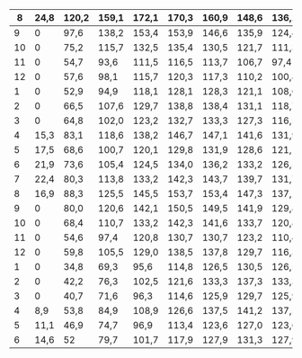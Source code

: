 |   8 | 24,8   | 120,2   | 159,1   | 172,1   | 170,3   | 160,9   | 148,6   | 136,1   | 124,8   | 108,1   | 85,1   | 54,7   | 9,6   |
|-----|--------|---------|---------|---------|---------|---------|---------|---------|---------|---------|--------|--------|-------|
|   9 | 0      | 97,6    | 138,2   | 153,4   | 153,9   | 146,6   | 135,9   | 124,4   | 113,2   | 96,4    | 73,5   | 43,6   | 0     |
|  10 | 0      | 75,2    | 115,7   | 132,5   | 135,4   | 130,5   | 121,7   | 111,3   | 100,5   | 84,3    | 62,2   | 33,7   | 0     |
|  11 | 0      | 54,7    | 93,6    | 111,5   | 116,5   | 113,7   | 106,7   | 97,4    | 87,1    | 71,8    | 51,1   | 24,9   | 0     |
|  12 | 0      | 57,6    | 98,1    | 115,7   | 120,3   | 117,3   | 110,2   | 100,8   | 90,3    | 75,0    | 54,1   | 26,6   | 0     |
|   1 | 0      | 52,9    | 94,9    | 118,1   | 128,1   | 128,3   | 121,1   | 108,6   | 92,2    | 72,7    | 50,2   | 24,1   | 0     |
|   2 | 0      | 66,5    | 107,6   | 129,7   | 138,8   | 138,4   | 131,1   | 118,7   | 102,5   | 83,2    | 60,9   | 33,0   | 0     |
|   3 | 0      | 64,8    | 102,0   | 123,2   | 132,7   | 133,3   | 127,3   | 116,5   | 102,0   | 84,9    | 63,1   | 35,7   | 0     |
|   4 | 15,3   | 83,1    | 118,6   | 138,2   | 146,7   | 147,1   | 141,6   | 131,9   | 119,7   | 103,4   | 80,9   | 51,6   | 8,6   |
|   5 | 17,5   | 68,6    | 100,7   | 120,1   | 129,8   | 131,9   | 128,6   | 121,1   | 111,2   | 95,4    | 74,0   | 46,7   | 11,1  |
|   6 | 21,9   | 73,6    | 105,4   | 124,5   | 134,0   | 136,2   | 133,2   | 126,5   | 116,9   | 101,2   | 79,7   | 52     | 14,6  |
|   7 | 22,4   | 80,3    | 113,8   | 133,2   | 142,3   | 143,7   | 139,7   | 131,7   | 121,8   | 105,8   | 83,6   | 54,8   | 14,3  |
|   8 | 16,9   | 88,3    | 125,5   | 145,5   | 153,7   | 153,4   | 147,3   | 137,1   | 124,8   | 108,1   | 85,1   | 54,7   | 9,6   |
|   9 | 0      | 80,0    | 120,6   | 142,1   | 150,5   | 149,5   | 141,9   | 129,8   | 114,3   | 96,4    | 73,5   | 43,6   | 0     |
|  10 | 0      | 68,4    | 110,7   | 133,2   | 142,3   | 141,6   | 133,7   | 120,8   | 104,3   | 84,7    | 62,2   | 33,7   | 0     |
|  11 | 0      | 54,6    | 97,4    | 120,8   | 130,7   | 130,7   | 123,2   | 110,4   | 93,8    | 74,1    | 51,3   | 24,9   | 0     |
|  12 | 0      | 59,8    | 105,5   | 129,0   | 138,5   | 137,8   | 129,7   | 116,3   | 99,0    | 78,6    | 55,0   | 26,6   | 0     |
|   1 | 0      | 34,8    | 69,3    | 95,6    | 114,8   | 126,5   | 130,5   | 126,5   | 114,8   | 95,6    | 69,3   | 34,8   | 0     |
|   2 | 0      | 42,2    | 76,3    | 102,5   | 121,6   | 133,3   | 137,3   | 133,3   | 121,6   | 102,5   | 76,3   | 42,2   | 0     |
|   3 | 0      | 40,7    | 71,6    | 96,3    | 114,6   | 125,9   | 129,7   | 125,9   | 114,6   | 96,3    | 71,6   | 40,7   | 0     |
|   4 | 8,9    | 53,8    | 84,9    | 108,9   | 126,6   | 137,5   | 141,2   | 137,5   | 126,6   | 108,9   | 84,9   | 53,8   | 8,9   |
|   5 | 11,1   | 46,9    | 74,7    | 96,9    | 113,4   | 123,6   | 127,0   | 123,6   | 113,4   | 96,9    | 74,7   | 46,9   | 11,1  |
|   6 | 14,6   | 52      | 79,7    | 101,7   | 117,9   | 127,9   | 131,3   | 127,9   | 117,9   | 101,7   | 79,7   | 52,0   | 14,6  |